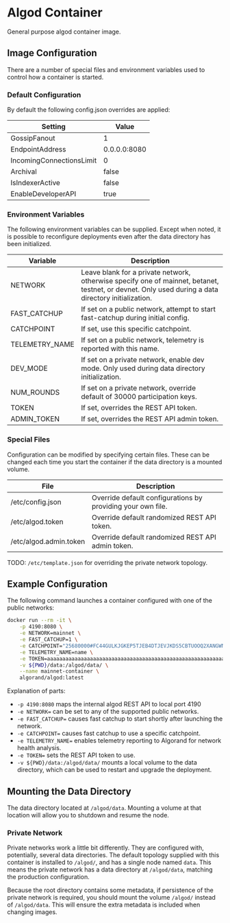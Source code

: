 # Algod Container

General purpose algod container image.

## Image Configuration

There are a number of special files and environment variables used to control how a container is started.

### Default Configuration

By default the following config.json overrides are applied:

| Setting | Value |
| ------- | ----- |
| GossipFanout | 1 |
| EndpointAddress | 0.0.0.0:8080 |
| IncomingConnectionsLimit | 0 |
| Archival | false |
| IsIndexerActive | false |
| EnableDeveloperAPI | true |

### Environment Variables

The following environment variables can be supplied. Except when noted, it is possible to reconfigure deployments even after the data directory has been initialized.

| Variable | Description |
| -------- | ----------- |
| NETWORK       | Leave blank for a private network, otherwise specify one of mainnet, betanet, testnet, or devnet. Only used during a data directory initialization. |
| FAST_CATCHUP  | If set on a public network, attempt to start fast-catchup during initial config. |
| CATCHPOINT    | If set, use this specific catchpoint. |
| TELEMETRY_NAME| If set on a public network, telemetry is reported with this name. |
| DEV_MODE      | If set on a private network, enable dev mode. Only used during data directory initialization. |
| NUM_ROUNDS    | If set on a private network, override default of 30000 participation keys. |
| TOKEN         | If set, overrides the REST API token. |
| ADMIN_TOKEN   | If set, overrides the REST API admin token. |

### Special Files

Configuration can be modified by specifying certain files. These can be changed each time you start the container if the data directory is a mounted volume.

| File | Description |
| ---- | ----------- |
| /etc/config.json | Override default configurations by providing your own file. |
| /etc/algod.token | Override default randomized REST API token. |
| /etc/algod.admin.token | Override default randomized REST API admin token. |

TODO: `/etc/template.json` for overriding the private network topology.

## Example Configuration

The following command launches a container configured with one of the public networks:

```bash
docker run --rm -it \
    -p 4190:8080 \
    -e NETWORK=mainnet \
    -e FAST_CATCHUP=1 \
    -e CATCHPOINT="25680000#FC44GULKJGKEP5TJEB4DTJEVJKDS5CBTUOOQ2XANGWNPHTLORQBA" \
    -e TELEMETRY_NAME=name \
    -e TOKEN=aaaaaaaaaaaaaaaaaaaaaaaaaaaaaaaaaaaaaaaaaaaaaaaaaaaaaaaaaaaaaaaa \
    -v ${PWD}/data:/algod/data/ \
    --name mainnet-container \
    algorand/algod:latest
```

Explanation of parts:

* `-p 4190:8080` maps the internal algod REST API to local port 4190
* `-e NETWORK=` can be set to any of the supported public networks.
* `-e FAST_CATCHUP=` causes fast catchup to start shortly after launching the network.
* `-e CATCHPOINT=` causes fast catchup to use a specific catchpoint.
* `-e TELEMETRY_NAME=` enables telemetry reporting to Algorand for network health analysis.
* `-e TOKEN=` sets the REST API token to use.
* `-v ${PWD}/data:/algod/data/` mounts a local volume to the data directory, which can be used to restart and upgrade the deployment.

## Mounting the Data Directory

The data directory located at `/algod/data`. Mounting a volume at that location will allow you to shutdown and resume the node.

### Private Network

Private networks work a little bit differently. They are configured with, potentially, several data directories. The default topology supplied with this container is installed to `/algod/`, and has a single node named `data`. This means the private network has a data directory at `/algod/data`, matching the production configuration.

Because the root directory contains some metadata, if persistence of the private network is required, you should mount the volume `/algod/` instead of `/algod/data`. This will ensure the extra metadata is included when changing images.
